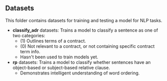 ## Datasets

This folder contains datasets for training and testing a model for NLP tasks.

- **classify_adr** datasets: Trains a model to classify a sentence as one of two categories:
  - (1) Outlines terms of a contract.
  - (0) Not relevant to a contract, or not containing specific contract term info.
  - Hasn't been used to train models yet.
- **rp** datasets: Trains a model to classify whether sentences have an object-based or subject-based relative clause.
  - Demonstrates intelligent understanding of word ordering.
